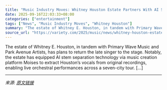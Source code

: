 ```yaml
---
title: "Music Industry Moves: Whitney Houston Estate Partners With AI Startup Moises for Concert Experience"
date: 2025-09-16T22:03:33+08:00
categories: ["entertainment"]
tags: ["News", "Music Industry Moves", "Whitney Houston"]
summary: "The estate of Whitney E. Houston, in tandem with Primary Wave Music and Park Avenue Artists, has plans to return the late singer to the stage. Notably, the estate has equipped AI stem separation techn"
source_url: "https://variety.com/2025/music/news/whitney-houston-estate-ai-startup-moises-concerts-1236520678/"
---
```


The estate of Whitney E. Houston, in tandem with Primary Wave Music and Park Avenue Artists, has plans to return the late singer to the stage. Notably, the estate has equipped AI stem separation technology via music creation platform Moises to extract Houston’s vocals from original recordings, enabling live orchestral performances across a seven-city tour. [&#8230;]

---

*来源: [原文链接](https://variety.com/2025/music/news/whitney-houston-estate-ai-startup-moises-concerts-1236520678/)*
